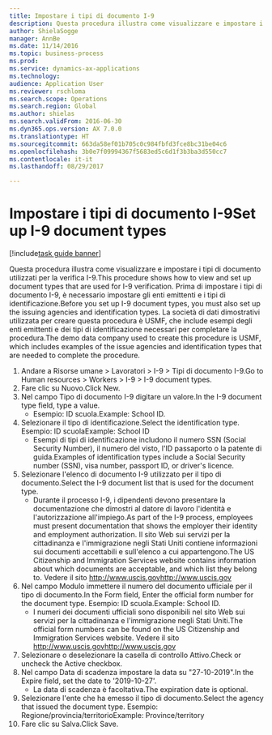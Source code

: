 ```yaml
--- 
title: Impostare i tipi di documento I-9
description: Questa procedura illustra come visualizzare e impostare i tipi di documento utilizzati per la verifica I-9.
author: ShielaSogge
manager: AnnBe
ms.date: 11/14/2016
ms.topic: business-process
ms.prod: 
ms.service: dynamics-ax-applications
ms.technology: 
audience: Application User
ms.reviewer: rschloma
ms.search.scope: Operations
ms.search.region: Global
ms.author: shielas
ms.search.validFrom: 2016-06-30
ms.dyn365.ops.version: AX 7.0.0
ms.translationtype: HT
ms.sourcegitcommit: 663da58ef01b705c0c984fbfd3fce8bc31be04c6
ms.openlocfilehash: 3b0e7f09994367f5683ed5c6d1f3b3ba3d550cc7
ms.contentlocale: it-it
ms.lasthandoff: 08/29/2017

---
```

# <a name="set-up-i-9-document-types"></a><span data-ttu-id="13b7f-103">Impostare i tipi di documento I-9</span><span class="sxs-lookup"><span data-stu-id="13b7f-103">Set up I-9 document types</span></span>

[!include[task guide banner](../../../includes/task-guide-banner.md)]

<span data-ttu-id="13b7f-104">Questa procedura illustra come visualizzare e impostare i tipi di documento utilizzati per la verifica I-9.</span><span class="sxs-lookup"><span data-stu-id="13b7f-104">This procedure shows how to view and set up document types that are used for I-9 verification.</span></span> <span data-ttu-id="13b7f-105">Prima di impostare i tipi di documento I-9, è necessario impostare gli enti emittenti e i tipi di identificazione.</span><span class="sxs-lookup"><span data-stu-id="13b7f-105">Before you set up I-9 document types, you must also set up the issuing agencies and identification types.</span></span> <span data-ttu-id="13b7f-106">La società di dati dimostrativi utilizzata per creare questa procedura è USMF, che include esempi degli enti emittenti e dei tipi di identificazione necessari per completare la procedura.</span><span class="sxs-lookup"><span data-stu-id="13b7f-106">The demo data company used to create this procedure is USMF, which includes examples of the issue agencies and identification types that are needed to complete the procedure.</span></span>

1. <span data-ttu-id="13b7f-107">Andare a Risorse umane > Lavoratori > I-9 > Tipi di documento I-9.</span><span class="sxs-lookup"><span data-stu-id="13b7f-107">Go to Human resources > Workers > I-9 > I-9 document types.</span></span>
2. <span data-ttu-id="13b7f-108">Fare clic su Nuovo.</span><span class="sxs-lookup"><span data-stu-id="13b7f-108">Click New.</span></span>
3. <span data-ttu-id="13b7f-109">Nel campo Tipo di documento I-9 digitare un valore.</span><span class="sxs-lookup"><span data-stu-id="13b7f-109">In the I-9 document type field, type a value.</span></span>
    * <span data-ttu-id="13b7f-110">Esempio: ID scuola.</span><span class="sxs-lookup"><span data-stu-id="13b7f-110">Example: School ID.</span></span>  
4. <span data-ttu-id="13b7f-111">Selezionare il tipo di identificazione.</span><span class="sxs-lookup"><span data-stu-id="13b7f-111">Select the identification type.</span></span>  <span data-ttu-id="13b7f-112">Esempio: ID scuola</span><span class="sxs-lookup"><span data-stu-id="13b7f-112">Example:  School ID</span></span>
    * <span data-ttu-id="13b7f-113">Esempi di tipi di identificazione includono il numero SSN (Social Security Number), il numero del visto, l'ID passaporto o la patente di guida.</span><span class="sxs-lookup"><span data-stu-id="13b7f-113">Examples of identification types include a Social Security number (SSN), visa number, passport ID, or driver's licence.</span></span>  
5. <span data-ttu-id="13b7f-114">Selezionare l'elenco di documento I-9 utilizzato per il tipo di documento.</span><span class="sxs-lookup"><span data-stu-id="13b7f-114">Select the I-9 document list that is used for the document type.</span></span>
    * <span data-ttu-id="13b7f-115">Durante il processo I-9, i dipendenti devono presentare la documentazione che dimostri al datore di lavoro l'identità e l'autorizzazione all'impiego.</span><span class="sxs-lookup"><span data-stu-id="13b7f-115">As part of the I-9 process, employees must present documentation that shows the employer their identity and employment authorization.</span></span> <span data-ttu-id="13b7f-116">Il sito Web sui servizi per la cittadinanza e l'immigrazione negli Stati Uniti contiene informazioni sui documenti accettabili e sull'elenco a cui appartengono.</span><span class="sxs-lookup"><span data-stu-id="13b7f-116">The US Citizenship and Immigration Services website contains information about which documents are acceptable, and which list they belong to.</span></span>  <span data-ttu-id="13b7f-117">Vedere il sito http://www.uscis.gov</span><span class="sxs-lookup"><span data-stu-id="13b7f-117">http://www.uscis.gov</span></span>  
6. <span data-ttu-id="13b7f-118">Nel campo Modulo immettere il numero del documento ufficiale per il tipo di documento.</span><span class="sxs-lookup"><span data-stu-id="13b7f-118">In the Form field, Enter the official form number for the document type.</span></span> <span data-ttu-id="13b7f-119">Esempio: ID scuola.</span><span class="sxs-lookup"><span data-stu-id="13b7f-119">Example: School ID.</span></span>
    * <span data-ttu-id="13b7f-120">I numeri dei documenti ufficiali sono disponibili nel sito Web sui servizi per la cittadinanza e l'immigrazione negli Stati Uniti.</span><span class="sxs-lookup"><span data-stu-id="13b7f-120">The official form numbers can be found on the US Citizenship and Immigration Services website.</span></span>  <span data-ttu-id="13b7f-121">Vedere il sito http://www.uscis.gov</span><span class="sxs-lookup"><span data-stu-id="13b7f-121">http://www.uscis.gov</span></span>  
7. <span data-ttu-id="13b7f-122">Selezionare o deselezionare la casella di controllo Attivo.</span><span class="sxs-lookup"><span data-stu-id="13b7f-122">Check or uncheck the Active checkbox.</span></span>
8. <span data-ttu-id="13b7f-123">Nel campo Data di scadenza impostare la data su "27-10-2019".</span><span class="sxs-lookup"><span data-stu-id="13b7f-123">In the Expire field, set the date to '2019-10-27'.</span></span>
    * <span data-ttu-id="13b7f-124">La data di scadenza è facoltativa.</span><span class="sxs-lookup"><span data-stu-id="13b7f-124">The expiration date is optional.</span></span>  
9. <span data-ttu-id="13b7f-125">Selezionare l'ente che ha emesso il tipo di documento.</span><span class="sxs-lookup"><span data-stu-id="13b7f-125">Select the agency that issued the document type.</span></span> <span data-ttu-id="13b7f-126">Esempio: Regione/provincia/territorio</span><span class="sxs-lookup"><span data-stu-id="13b7f-126">Example: Province/territory</span></span>
10. <span data-ttu-id="13b7f-127">Fare clic su Salva.</span><span class="sxs-lookup"><span data-stu-id="13b7f-127">Click Save.</span></span>



